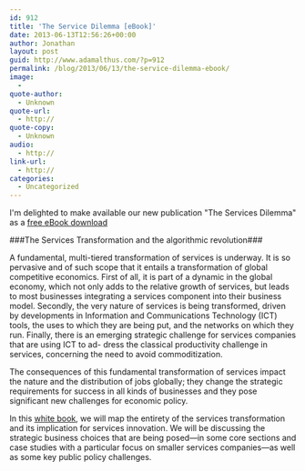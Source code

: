 ```yaml
---
id: 912
title: 'The Service Dilemma [eBook]'
date: 2013-06-13T12:56:26+00:00
author: Jonathan
layout: post
guid: http://www.adamalthus.com/?p=912
permalink: /blog/2013/06/13/the-service-dilemma-ebook/
image:
  -
quote-author:
  - Unknown
quote-url:
  - http://
quote-copy:
  - Unknown
audio:
  - http://
link-url:
  - http://
categories:
  - Uncategorized
---
```

I'm delighted to make available our new publication "The Services Dilemma" as a <a title="The Service Dilemma" href="http://www.adamalthus.com/wp-content/uploads/2013/06/Services-Dilemma-book.pdf" target="_blank">free eBook download</a>

###The Services Transformation and the algorithmic revolution###

A fundamental, multi-tiered transformation of services is underway. It is so pervasive and of such scope that it entails a transformation of global competitive economics. First of all, it is part of a dynamic in the global economy, which not only adds to the relative growth of services, but leads to most businesses integrating a services component into their business model. Secondly, the very nature of services is being transformed, driven by developments in Information and Communications Technology (ICT) tools, the uses to which they are being put, and the networks on which they run. Finally, there is an emerging strategic challenge for services companies that are using ICT to ad- dress the classical productivity challenge in services, concerning the need to avoid commoditization.

The consequences of this fundamental transformation of services impact the nature and the distribution of jobs globally; they change the strategic requirements for success in all kinds of businesses and they pose significant new challenges for economic policy.

In this <a href="http://www.adamalthus.com/wp-content/uploads/2013/06/Services-Dilemma-book.pdf" target="_blank">white book</a>, we will map the entirety of the services transformation and its implication for services innovation. We will be discussing the strategic business choices that are being posed&mdash;in some core sections and case studies with a particular focus on smaller services companies&mdash;as well as some key public policy challenges.
